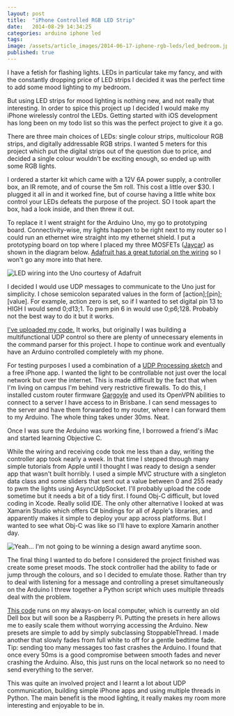 ```yaml
---
layout: post
title:  "iPhone Controlled RGB LED Strip"
date:   2014-08-29 14:34:25
categories: arduino iphone led
tags: 
image: /assets/article_images/2014-06-17-iphone-rgb-leds/led_bedroom.jpg
published: true
---
```

I have a fetish for flashing lights. LEDs in particular take my fancy, and with the constantly dropping price of LED strips I decided it was the perfect time to add some mood lighting to my bedroom. 

But using LED strips for mood lighting is nothing new, and not really that interesting. In order to spice this project up I decided I would make my iPhone wirelessly control the LEDs. Getting started with iOS development has long been on my todo list  so this was the perfect project to give it a go. 

There are three main choices of LEDs: single colour strips, multicolour RGB strips, and digitally addressable RGB strips. I wanted 5 meters for this project which put the digital strips out of the question due to price, and decided a single colour wouldn't be exciting enough, so ended up with some RGB lights.

I  ordered a starter kit which came with a 12V 6A power supply, a controller box, an IR remote, and of course the 5m roll. This cost a little over $30.  I plugged it all in and it worked fine, but of course having a little white box control your LEDs defeats the purpose of the project. SO I took apart the box, had a look inside, and then threw it out. 

To replace it I went straight for the Arduino Uno, my go to prototyping board. Connectivity-wise, my lights happen to be right next to my router so I could run an ethernet wire straight into my ethernet shield. I put a prototyping board on top where I placed my three MOSFETs (<a href="http://www.jaycar.com.au/productView.asp?ID=ZT2464&w=mosfet">Jaycar</a>)  as shown in the diagram below. <a href="https://learn.adafruit.com/rgb-led-strips/">Adafruit has a great tutorial on the wiring</a> so I won't go any more into that here. 

![LED wiring into the Uno courtesy of Adafruit]({{site.baseurl}}/assets/images/led_wiring.gif)

I decided I would use UDP messages to communicate to the Uno just for simplicity. I chose semicolon separated values in the form of [action];[pin];[value]. For example, action zero is set, so if I wanted to set digital pin 13 to HIGH I would send 0;d13;1. To pwm pin 6 in would use 0;p6;128. Probably not the best way to do it but it works. 

<a href="{{site.baseurl}}/assets/code/udp_led_arduino/">I've uploaded my code.</a> It works, but originally I was building a multifunctional UDP control so there are plenty of unnecessary elements in the command parser for this project. I hope to continue work and eventually have an Arduino controlled completely with my phone.

For testing purposes I used a combination of a <a href="http://arduino.cc/en/Tutorial/UDPSendReceiveString">UDP Processing sketch</a> and a free iPhone app. I wanted the light to be controllable not just over the local network but over the internet. This is made difficult by the fact that when I'm living on campus I'm behind very restrictive firewalls. To do this, I installed custom router firmware <a href="">Gargoyle</a> and used its OpenVPN abilities to connect to a server I have access to in Brisbane. I can send messages to the server and have them forwarded to my router, where I can forward them to my Arduino. The whole thing takes under 30ms. Neat.

Once I was sure the Arduino was working fine, I borrowed a friend's iMac and started learning Objective C.

While the wiring and receiving code took me less than a day, writing the controller app took nearly a week. In that time I stepped through many simple tutorials from Apple until I thought I was ready to design a sender app that wasn't built horribly. I used a simple MVC structure with a singleton data class and some sliders that sent out a value between 0 and 255 ready to pwm the lights using AsyncUdpSocket. I'll probably upload the code sometime but it needs a bit of a tidy first. I found Obj-C difficult, but loved coding in Xcode. Really solid IDE. The only other alternative I looked at was Xamarin Studio which offers C# bindings for all of Apple's libraries, and apparently makes it simple to deploy your app across platforms. But I wanted to see what Obj-C was like so I'll have to explore Xamarin another day.

![Yeah... I'm not going to be winning a design award anytime soon.]({{site.baseurl}}/assets/images/led_iphone_app.png)

The final thing I wanted to do before I considered the project finished was create some preset moods. The stock controller had the ability to fade or jump through the colours, and so I decided to emulate those. Rather than try to deal with listening for a message and controlling a preset simultaneously on the Arduino I threw together a Python script which uses multiple threads deal with the problem. 

<a href="{{site.baseurl}}/assets/code/udp_led_python/">This code</a> runs on my always-on local computer, which is currently an old Dell box but will soon be a Raspberry Pi. Putting the presets in here allows me to easily scale them without worrying accessing the Arduino. New presets are simple to add by simply subclassing StoppableThread. I made another that slowly fades from full white to off for a gentle bedtime fade. Tip: sending too many messages too fast crashes the Arduino. I found that once every 50ms is a good compromise between smooth fades and never crashing the Arduino. Also, this just runs on the local network so no need to send everything to the server. 

This was quite an involved project and I learnt a lot about UDP communication, building simple iPhone apps and using multiple threads in Python. The main benefit is the mood lighting, it really makes my room more interesting and enjoyable to be in. 